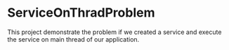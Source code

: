 # ServiceOnThradProblem

This project demonstrate the problem if we created a service and execute the service on main thread of our application.